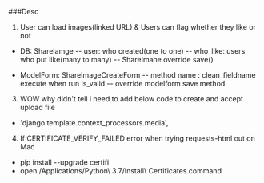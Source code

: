 ###Desc
1. User can load images(linked URL) & Users can flag whether they like or not
- DB: ShareIamge 
    -- user: who created(one to one)
    -- who_like: users who put like(many to many)
    -- ShareImahe override save()
    
- ModelForm: ShareImageCreateForm
    -- method name :  clean_fieldname execute when run is_valid
    -- override modelform save method
3. WOW why didn't tell i need to add below code to create and accept upload file
-   'django.template.context_processors.media',
4. If CERTIFICATE_VERIFY_FAILED error when trying requests-html out on Mac
- pip install --upgrade certifi
- open /Applications/Python\ 3.7/Install\ Certificates.command